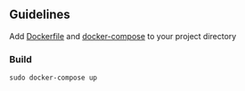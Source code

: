 ## Guidelines

Add [Dockerfile](https://github.com/TanmayPatil105/docker-files/blob/main/mysql/Dockerfile) and [docker-compose](https://github.com/TanmayPatil105/docker-files/blob/main/mysql/docker-compose.yml)
to your project directory

###  Build

~~~
sudo docker-compose up
~~~